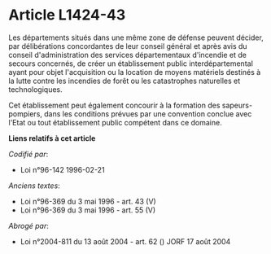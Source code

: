 # Article L1424-43

Les départements situés dans une même zone de défense peuvent décider, par délibérations concordantes de leur conseil général
et après avis du conseil d'administration des services départementaux d'incendie et de secours concernés, de créer un
établissement public interdépartemental ayant pour objet l'acquisition ou la location de moyens matériels destinés à la lutte
contre les incendies de forêt ou les catastrophes naturelles et technologiques.

Cet établissement peut également concourir à la formation des sapeurs-pompiers, dans les conditions prévues par une
convention conclue avec l'Etat ou tout établissement public compétent dans ce domaine.

**Liens relatifs à cet article**

_Codifié par_:

  - Loi n°96-142 1996-02-21

_Anciens textes_:

  - Loi n°96-369 du 3 mai 1996 - art. 43 (V)
  - Loi n°96-369 du 3 mai 1996 - art. 55 (V)

_Abrogé par_:

  - Loi n°2004-811 du 13 août 2004 - art. 62 () JORF 17 août 2004
